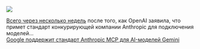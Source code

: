 <!--2025-04-10 13:26:27-->
<div class="yb">
  <div class="rss smaller1 habr"><img src="https://habrastorage.org/getpro/habr/upload_files/dfe/15e/751/dfe15e75122e3e0afb91c0fde9bf48db.jpg" /><p><a href="https://techcrunch.com/2025/03/26/openai-adopts-rival-anthropics-standard-for-connecting-ai-models-to-data/">Всего через несколько недель</a>&nbsp;после того, как OpenAI заявила, что примет стандарт конкурирующей компании Anthropic для подключения моделей... <br><a class="light" href="https://habr.com/ru/companies/bothub/news/899642/?utm_source=habrahabr&utm_medium=rss&utm_campaign=899642">Google поддержит стандарт Anthropic MCP для AI-моделей Gemini</a></div>
</div>
